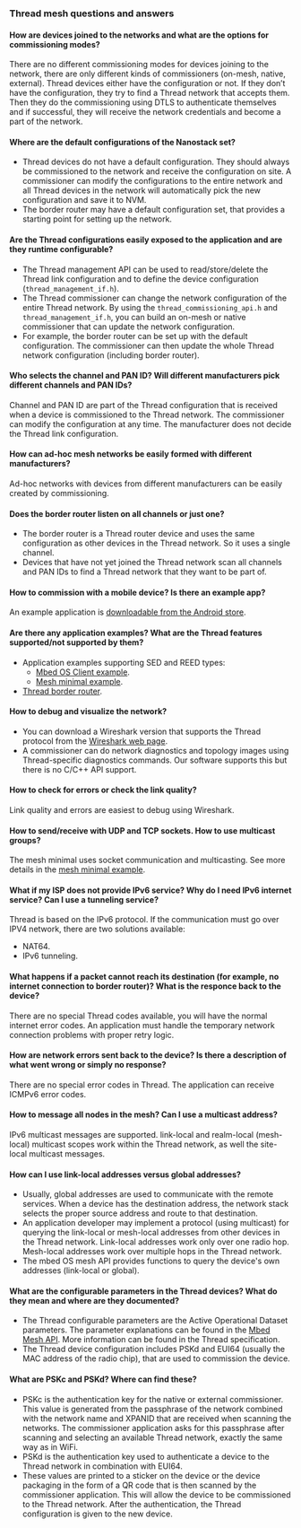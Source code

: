 ### Thread mesh questions and answers

#### How are devices joined to the networks and what are the options for commissioning modes?

There are no different commissioning modes for devices joining to the network, there are only different kinds of commissioners (on-mesh, native, external). Thread devices either have the configuration or not. If they don’t have the configuration, they try to find a Thread network that accepts them. Then they do the commissioning using DTLS to authenticate themselves and if successful, they will receive the network credentials and become a part of the network.

#### Where are the default configurations of the Nanostack set?

- Thread devices do not have a default configuration. They should always be commissioned to the network and receive the configuration on site. A commissioner can modify the configurations to the entire network and all Thread devices in the network will automatically pick the new configuration and save it to NVM.
- The border router may have a default configuration set, that provides a starting point for setting up the network.

#### Are the Thread configurations easily exposed to the application and are they runtime configurable?

- The Thread management API can be used to read/store/delete the Thread link configuration and to define the device configuration (`thread_management_if.h`).
- The Thread commissioner can change the network configuration of the entire Thread network. By using the `thread_commissioning_api.h` and `thread_management_if.h`, you can build an on-mesh or native commissioner that can update the network configuration.
- For example, the border router can be set up with the default configuration. The commissioner can then update the whole Thread network configuration (including border router).

#### Who selects the channel and PAN ID? Will different manufacturers pick different channels and PAN IDs?

Channel and PAN ID are part of the Thread configuration that is received when a device is commissioned to the Thread network. The commissioner can modify the configuration at any time. The manufacturer does not decide the Thread link configuration.

#### How can ad-hoc mesh networks be easily formed with different manufacturers?

Ad-hoc networks with devices from different manufacturers can be easily created by commissioning.

#### Does the border router listen on all channels or just one?

- The border router is a Thread router device and uses the same configuration as other devices in the Thread network. So it uses a single channel.
- Devices that have not yet joined the Thread network scan all channels and PAN IDs to find a Thread network that they want to be part of.

#### How to commission with a mobile device? Is there an example app?

An example application is [downloadable from the Android store](https://play.google.com/store/apps/details?id=org.threadgroup.commissioner).

#### Are there any application examples? What are the Thread features supported/not supported by them?

- Application examples supporting SED and REED types:
  - [Mbed OS Client example](https://github.com/ARMmbed/mbed-os-example-client).
  - [Mesh minimal example](https://github.com/ARMmbed/mbed-os-example-mesh-minimal).
- [Thread border router](https://github.com/ARMmbed/nanostack-border-router).

#### How to debug and visualize the network?

- You can download a Wireshark version that supports the Thread protocol from the [Wireshark web page](https://www.wireshark.org/download.html).
- A commissioner can do network diagnostics and topology images using Thread-specific diagnostics commands. Our software supports this but there is no C/C++ API support.

#### How to check for errors or check the link quality?

Link quality and errors are easiest to debug using Wireshark.

#### How to send/receive with UDP and TCP sockets. How to use multicast groups?

The mesh minimal uses socket communication and multicasting. See more details in the [mesh minimal example](https://github.com/ARMmbed/mbed-os-example-mesh-minimal).

#### What if my ISP does not provide IPv6 service? Why do I need IPv6 internet service? Can I use a tunneling service?

Thread is based on the IPv6 protocol. If the communication must go over IPV4 network, there are two solutions available:
- NAT64.
- IPv6 tunneling.

#### What happens if a packet cannot reach its destination (for example, no internet connection to border router)? What is the responce back to the device?

There are no special Thread codes available, you will have the normal internet error codes. An application must handle the temporary network connection problems with proper retry logic.

#### How are network errors sent back to the device? Is there a description of what went wrong or simply no response?

There are no special error codes in Thread. The application can receive ICMPv6 error codes.

#### How to message all nodes in the mesh? Can I use a multicast address?

IPv6 multicast messages are supported. link-local and realm-local (mesh-local) multicast scopes work within the Thread network, as well the site-local multicast messages.

#### How can I use link-local addresses versus global addresses?

- Usually, global addresses are used to communicate with the remote services. When a device has the destination address, the network stack selects the proper source address and route to that destination.
- An application developer may implement a protocol (using multicast) for querying the link-local or mesh-local addresses from other devices in the Thread network. Link-local addresses work only over one radio hop. Mesh-local addresses work over multiple hops in the Thread network.
- The mbed OS mesh API provides functions to query the device's own addresses (link-local or global).

#### What are the configurable parameters in the Thread devices? What do they mean and where are they documented?

- The Thread configurable parameters are the Active Operational Dataset parameters. The parameter explanations can be found in the [Mbed Mesh API](/docs/development/reference/mesh-api.html).
More information can be found in the Thread specification.
- The Thread device configuration includes PSKd and EUI64 (usually the MAC address of the radio chip), that are used to commission the device.

#### What are PSKc and PSKd? Where can find these?

- PSKc is the authentication key for the native or external commissioner. This value is generated from the passphrase of the network combined with the network name and XPANID that are received when scanning the networks. The commissioner application asks for this passphrase after scanning and selecting an available Thread network, exactly the same way as in WiFi.
- PSKd is the authentication key used to authenticate a device to the Thread network in combination with EUI64.
- These values are printed to a sticker on the device or the device packaging in the form of a QR code that is then scanned by the commissioner application. This will allow the device to be commissioned to the Thread network. After the authentication, the Thread configuration is given to the new device.
